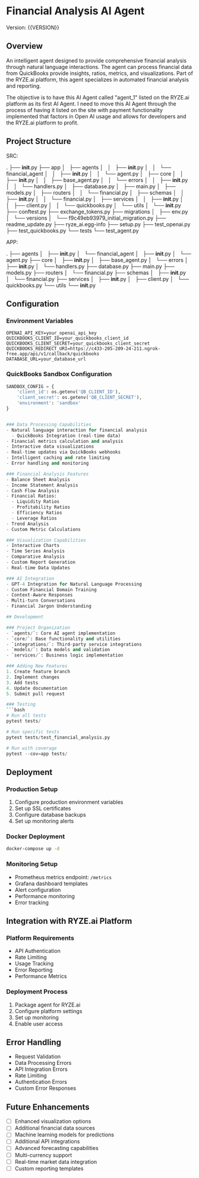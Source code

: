 # Financial Analysis AI Agent
Version: {{VERSION}}

## Overview
An intelligent agent designed to provide comprehensive financial analysis through natural language interactions. The agent can process financial data from QuickBooks provide insights, ratios, metrics, and visualizations. Part of the RYZE.ai platform, this agent specializes in automated financial analysis and reporting.

The objective is to have this AI Agent called "agent_1" listed on the RYZE.ai platform as its first AI Agent.  I need to move this AI Agent through the process of having it listed on the site with payment functionality implemented that factors in Open AI usage and allows for developers and the RYZE.ai platform to profit.  

## Project Structure

SRC:

.
├── __init__.py
├── app
│   ├── agents
│   │   ├── __init__.py
│   │   └── financial_agent
│   │       ├── __init__.py
│   │       └── agent.py
│   ├── core
│   │   ├── __init__.py
│   │   ├── base_agent.py
│   │   └── errors
│   │       ├── __init__.py
│   │       └── handlers.py
│   ├── database.py
│   ├── main.py
│   ├── models.py
│   ├── routers
│   │   └── financial.py
│   ├── schemas
│   │   ├── __init__.py
│   │   └── financial.py
│   ├── services
│   │   ├── __init__.py
│   │   ├── client.py
│   │   └── quickbooks.py
│   └── utils
│       └── __init__.py
├── conftest.py
├── exchange_tokens.py
├── migrations
│   ├── env.py
│   └── versions
│       └── f9c49eb93979_initial_migration.py
├── readme_update.py
├── ryze_ai.egg-info
├── setup.py
├── test_openai.py
├── test_quickbooks.py
└── tests
    └── test_agent.py


APP:

.
├── agents
│   ├── __init__.py
│   └── financial_agent
│       ├── __init__.py
│       └── agent.py
├── core
│   ├── __init__.py
│   ├── base_agent.py
│   └── errors
│       ├── __init__.py
│       └── handlers.py
├── database.py
├── main.py
├── models.py
├── routers
│   └── financial.py
├── schemas
│   ├── __init__.py
│   └── financial.py
├── services
│   ├── __init__.py
│   ├── client.py
│   └── quickbooks.py
└── utils
    └── __init__.py


## Configuration
### Environment Variables
```env
OPENAI_API_KEY=your_openai_api_key
QUICKBOOKS_CLIENT_ID=your_quickbooks_client_id
QUICKBOOKS_CLIENT_SECRET=your_quickbooks_client_secret
QUICKBOOKS_REDIRECT_URI=https://c433-205-209-24-211.ngrok-free.app/api/v1/callback/quickbooks
DATABASE_URL=your_database_url
```

### QuickBooks Sandbox Configuration
```python
SANDBOX_CONFIG = {
    'client_id': os.getenv('QB_CLIENT_ID'),
    'client_secret': os.getenv('QB_CLIENT_SECRET'),
    'environment': 'sandbox'
}


### Data Processing Capabilities
- Natural language interaction for financial analysis
  - QuickBooks Integration (real-time data)
- Financial metrics calculation and analysis
- Interactive data visualizations
- Real-time updates via QuickBooks webhooks
- Intelligent caching and rate limiting
- Error handling and monitoring

### Financial Analysis Features
- Balance Sheet Analysis
- Income Statement Analysis
- Cash Flow Analysis
- Financial Ratios:
  - Liquidity Ratios
  - Profitability Ratios
  - Efficiency Ratios
  - Leverage Ratios
- Trend Analysis
- Custom Metric Calculations

### Visualization Capabilities
- Interactive Charts
- Time Series Analysis
- Comparative Analysis
- Custom Report Generation
- Real-time Data Updates

### AI Integration
- GPT-4 Integration for Natural Language Processing
- Custom Financial Domain Training
- Context-Aware Responses
- Multi-turn Conversations
- Financial Jargon Understanding

## Development

### Project Organization
- `agents/`: Core AI agent implementation
- `core/`: Base functionality and utilities
- `integrations/`: Third-party service integrations
- `models/`: Data models and validation
- `services/`: Business logic implementation

### Adding New Features
1. Create feature branch
2. Implement changes
3. Add tests
4. Update documentation
5. Submit pull request

### Testing
```bash
# Run all tests
pytest tests/

# Run specific tests
pytest tests/test_financial_analysis.py

# Run with coverage
pytest --cov=app tests/
```

## Deployment

### Production Setup
1. Configure production environment variables
2. Set up SSL certificates
3. Configure database backups
4. Set up monitoring alerts

### Docker Deployment
```bash
docker-compose up -d
```

### Monitoring Setup
- Prometheus metrics endpoint: `/metrics`
- Grafana dashboard templates
- Alert configuration
- Performance monitoring
- Error tracking

## Integration with RYZE.ai Platform

### Platform Requirements
- API Authentication
- Rate Limiting
- Usage Tracking
- Error Reporting
- Performance Metrics

### Deployment Process
1. Package agent for RYZE.ai
2. Configure platform settings
3. Set up monitoring
4. Enable user access

## Error Handling
- Request Validation
- Data Processing Errors
- API Integration Errors
- Rate Limiting
- Authentication Errors
- Custom Error Responses


## Future Enhancements
- [ ] Enhanced visualization options
- [ ] Additional financial data sources
- [ ] Machine learning models for predictions
- [ ] Additional API integrations
- [ ] Advanced forecasting capabilities
- [ ] Multi-currency support
- [ ] Real-time market data integration
- [ ] Custom reporting templates
